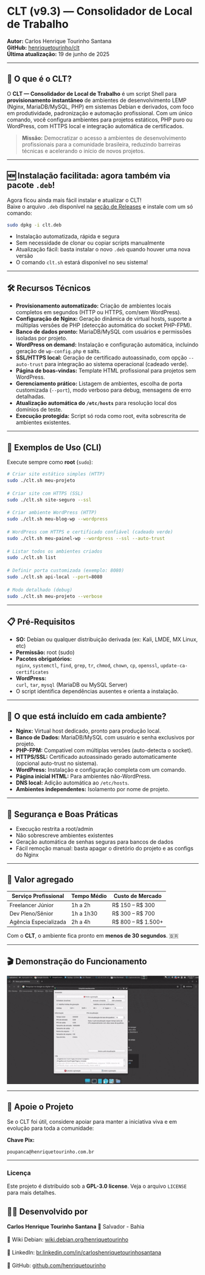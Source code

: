 # CLT (v9.3) — Consolidador de Local de Trabalho

**Autor:** Carlos Henrique Tourinho Santana  
**GitHub:** [henriquetourinho/clt](https://github.com/henriquetourinho/clt)  
**Última atualização:** 19 de junho de 2025

---

## 🚀 O que é o CLT?

O **CLT — Consolidador de Local de Trabalho** é um script Shell para **provisionamento instantâneo** de ambientes de desenvolvimento LEMP (Nginx, MariaDB/MySQL, PHP) em sistemas Debian e derivados, com foco em produtividade, padronização e automação profissional. Com um único comando, você configura ambientes para projetos estáticos, PHP puro ou WordPress, com HTTPS local e integração automática de certificados.

> **Missão:** Democratizar o acesso a ambientes de desenvolvimento profissionais para a comunidade brasileira, reduzindo barreiras técnicas e acelerando o início de novos projetos.

---

## 🆕 Instalação facilitada: agora também via pacote `.deb`!

Agora ficou ainda mais fácil instalar e atualizar o CLT!  
Baixe o arquivo `.deb` disponível na [seção de Releases](https://github.com/henriquetourinho/clt/releases) e instale com um só comando:

```bash
sudo dpkg -i clt.deb
```

- Instalação automatizada, rápida e segura
- Sem necessidade de clonar ou copiar scripts manualmente
- Atualização fácil: basta instalar o novo `.deb` quando houver uma nova versão
- O comando `clt.sh` estará disponível no seu sistema!

---

## 🛠️ Recursos Técnicos

- **Provisionamento automatizado:** Criação de ambientes locais completos em segundos (HTTP ou HTTPS, com/sem WordPress).
- **Configuração de Nginx:** Geração dinâmica de virtual hosts, suporte a múltiplas versões de PHP (detecção automática do socket PHP-FPM).
- **Banco de dados pronto:** MariaDB/MySQL com usuários e permissões isoladas por projeto.
- **WordPress on demand:** Instalação e configuração automática, incluindo geração de `wp-config.php` e salts.
- **SSL/HTTPS local:** Geração de certificado autoassinado, com opção `--auto-trust` para integração ao sistema operacional (cadeado verde).
- **Página de boas-vindas:** Template HTML profissional para projetos sem WordPress.
- **Gerenciamento prático:** Listagem de ambientes, escolha de porta customizada (`--port`), modo verboso para debug, mensagens de erro detalhadas.
- **Atualização automática do `/etc/hosts`** para resolução local dos domínios de teste.
- **Execução protegida:** Script só roda como root, evita sobrescrita de ambientes existentes.

---

## 🎯 Exemplos de Uso (CLI)

Execute sempre como **root** (`sudo`):

```bash
# Criar site estático simples (HTTP)
sudo ./clt.sh meu-projeto

# Criar site com HTTPS (SSL)
sudo ./clt.sh site-seguro --ssl

# Criar ambiente WordPress (HTTP)
sudo ./clt.sh meu-blog-wp --wordpress

# WordPress com HTTPS e certificado confiável (cadeado verde)
sudo ./clt.sh meu-painel-wp --wordpress --ssl --auto-trust

# Listar todos os ambientes criados
sudo ./clt.sh list

# Definir porta customizada (exemplo: 8080)
sudo ./clt.sh api-local --port=8080

# Modo detalhado (debug)
sudo ./clt.sh meu-projeto --verbose
```

---

## 📋 Pré-Requisitos

- **SO:** Debian ou qualquer distribuição derivada (ex: Kali, LMDE, MX Linux, etc)
- **Permissão:** root (sudo)
- **Pacotes obrigatórios:**  
  `nginx`, `systemctl`, `find`, `grep`, `tr`, `chmod`, `chown`, `cp`, `openssl`, `update-ca-certificates`
- **WordPress:**  
  `curl`, `tar`, `mysql` (MariaDB ou MySQL Server)
- O script identifica dependências ausentes e orienta a instalação.

---

## 🧩 O que está incluído em cada ambiente?

- **Nginx:** Virtual host dedicado, pronto para produção local.
- **Banco de Dados:** MariaDB/MySQL com usuário e senha exclusivos por projeto.
- **PHP-FPM:** Compatível com múltiplas versões (auto-detecta o socket).
- **HTTPS/SSL:** Certificado autoassinado gerado automaticamente (opcional auto-trust no sistema).
- **WordPress:** Instalação e configuração completa com um comando.
- **Página inicial HTML:** Para ambientes não-WordPress.
- **DNS local:** Adição automática ao `/etc/hosts`.
- **Ambientes independentes:** Isolamento por nome de projeto.

---

## 🔐 Segurança e Boas Práticas

- Execução restrita a root/admin
- Não sobrescreve ambientes existentes
- Geração automática de senhas seguras para bancos de dados
- Fácil remoção manual: basta apagar o diretório do projeto e as configs do Nginx

---

## 💸 Valor agregado

| Serviço Profissional      | Tempo Médio | Custo de Mercado   |
|--------------------------|-------------|--------------------|
| Freelancer Júnior         | 1h a 2h     | R$ 150 – R$ 300    |
| Dev Pleno/Sênior          | 1h a 1h30   | R$ 300 – R$ 700    |
| Agência Especializada     | 2h a 4h     | R$ 800 – R$ 1.500+ |

Com o **CLT**, o ambiente fica pronto em **menos de 30 segundos**. 🇧🇷

---

## 🎬 Demonstração do Funcionamento

<p align="center">
  <img src="https://raw.githubusercontent.com/henriquetourinho/clt/main/media/funcionamento.gif" alt="Funcionamento do CLT" width="700">
</p>

---

## 🤝 Apoie o Projeto

Se o CLT foi útil, considere apoiar para manter a iniciativa viva e em evolução para toda a comunidade:

**Chave Pix:**  
```
poupanca@henriquetourinho.com.br
```

---

### Licença

Este projeto é distribuído sob a **GPL-3.0 license**. Veja o arquivo `LICENSE` para mais detalhes.

## 🙋‍♂️ Desenvolvido por

**Carlos Henrique Tourinho Santana** 📍 Salvador - Bahia  
<br>
🔗 Wiki Debian: [wiki.debian.org/henriquetourinho](https://wiki.debian.org/henriquetourinho)  
<br>
🔗 LinkedIn: [br.linkedin.com/in/carloshenriquetourinhosantana](https://br.linkedin.com/in/carloshenriquetourinhosantana)  
<br>
🔗 GitHub: [github.com/henriquetourinho](https://github.com/henriquetourinho)
